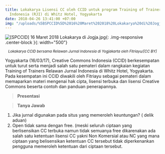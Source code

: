 ```yaml
---
title: Lokakarya Lisensi CC oleh CCID untuk program Training of Trainers Relawan Jurnal
  Indonesia (RJI) di Whitz Hotel, Yogyakarta
date: 2018-04-26 13:41:00 +07:00
img: "/uploads/%5BSPCCID%5D%2016%20Maret%202018%20Lokakarya%20di%20Jogja.jpg"
---
```


![\[SPCCID\] 16 Maret 2018 Lokakarya di Jogja.jpg](https://manage.siteleaf.com/api/v2/sites/58a15a68c1d6701a51c08017/source/_uploads/%5BSPCCID%5D%2016%20Maret%202018%20Lokakarya%20di%20Jogja.jpg?download){: .img-responsive .center-block }{: width="500"}<center><small><i> Lokakarya CCID bersama Relawan Jurnal Indonesia di Yogjakarta oleh Fitriayu/\[CC BY\]</i></small></center>

Yogyakarta (16/03/17), Creative Commons Indonesia (CCID)
berkesempatan untuk turut serta menjadi salah satu pemateri dalam rangkaian kegiatan Training of Trainers Relawan Jurnal Indonesia di Whitz Hotel, Yogyakarta. Pada kesempatan ini CCID diwakili oleh Fitriayu sebagai pemateri dalam memaparkan materi mengenai hak cipta, lisensi terbuka dan lisensi Creative Commons beserta contoh dan panduan penerapannya.

> **Presentasi**

> **Tanya Jawab**
1. Jika jurnal digunakan pada situs yang memeroleh keuntungan? ( delik aduan)
2. Open tidak sama dengan free. (meski seluruh ciptaan yang berlisensikan CC terbuka namun tidak semuanya free dikarenakan ada salah satu ketentuan lisensi CC yakni Non Komersial atau NC yang mana ciptaan yang belisensikan ketentuan CC tersebut tidak diperkenankan pengguna memeroleh ketentuan dari ciptaan tersebut.